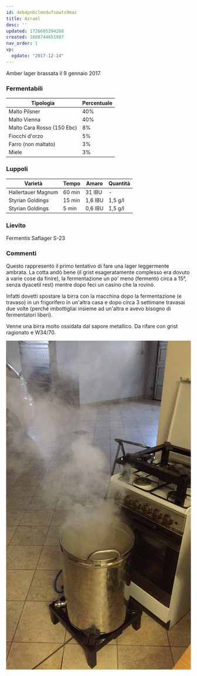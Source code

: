 ```yaml
---
id: 4eb4pnhclmndufsowts9mac
title: Azrael
desc: ''
updated: 1726605394268
created: 1688744651987
nav_order: 1
vp:
  ogdate: "2017-12-14"
---
```

Amber lager brassata il 9 gennaio 2017.

### Fermentabili

| Tipologia                  | Percentuale |
|----------------------------|-------------|
| Malto Pilsner              | 40%         |
| Malto Vienna               | 40%         |
| Malto Cara Rosso (150 Ebc) | 8%          |
| Fiocchi d'orzo             | 5%          |
| Farro (non maltato)        | 3%          |
| Miele                      | 3%          |

### Luppoli

| Varietà            | Tempo  | Amaro   | Quantità |
|--------------------|--------|---------|----------|
| Hallertauer Magnum | 60 min | 31 IBU  | -        |
| Styrian Goldings   | 15 min | 1,6 IBU | 1,5 g/l  |
| Styrian Goldings   | 5 min  | 0,6 IBU | 1,5 g/l  |

### Lievito

Fermentis Saflager S-23

### Commenti

Questo rappresentò il primo tentativo di fare una lager leggermente ambrata. La cotta andò bene (il grist esageratamente complesso era dovuto a varie cose da finire), la fermentazione un po' meno (fermentò circa a 15°, senza dyacetil rest) mentre dopo feci un casino che la rovinò.

Infatti dovetti spostare la birra con la macchina dopo la fermentazione (e travaso) in un frigorifero in un'altra casa e dopo circa 3 settimane travasai due volte (perché imbottigliai insieme ad un'altra e avevo bisogno di fermentatori liberi).

Venne una birra molto ossidata dal sapore metallico. Da rifare con grist ragionato e W34/70.

![image](./assets/images/cottaazrael.jpg)
